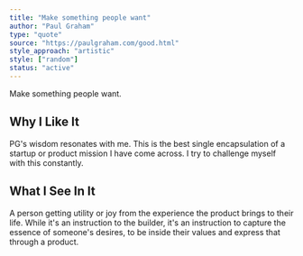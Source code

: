 ```yaml
---
title: "Make something people want"
author: "Paul Graham"
type: "quote"
source: "https://paulgraham.com/good.html"
style_approach: "artistic"
style: ["random"]
status: "active"
---
```


Make something people want.

## Why I Like It
PG's wisdom resonates with me. This is the best single encapsulation of a startup or product mission I have come across. I try to challenge myself with this constantly.

## What I See In It
A person getting utility or joy from the experience the product brings to their life. While it's an instruction to the builder, it's an instruction to capture the essence of someone's desires, to be inside their values and express that through a product.

<!-- Test deployment with enhanced debugging output -->